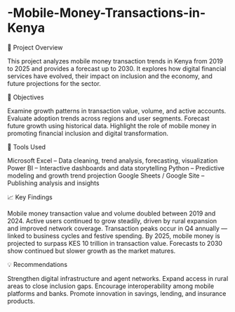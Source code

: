 # -Mobile-Money-Transactions-in-Kenya

🧩 Project Overview 

This project analyzes mobile money transaction trends in Kenya from 2019 to 2025 and provides a forecast up to 2030. It explores how digital financial services have evolved, their impact on inclusion and the economy, and future projections for the sector.

🎯 Objectives

Examine growth patterns in transaction value, volume, and active accounts.
Evaluate adoption trends across regions and user segments.
Forecast future growth using historical data.
Highlight the role of mobile money in promoting financial inclusion and digital transformation.

🧮 Tools Used

Microsoft Excel – Data cleaning, trend analysis, forecasting, visualization
Power BI – Interactive dashboards and data storytelling
Python  – Predictive modeling and growth trend projection
Google Sheets / Google Site – Publishing analysis and insights

📈 Key Findings

Mobile money transaction value and volume doubled between 2019 and 2024.
Active users continued to grow steadily, driven by rural expansion and improved network coverage.
Transaction peaks occur in Q4 annually — linked to business cycles and festive spending.
By 2025, mobile money is projected to surpass KES 10 trillion in transaction value.
Forecasts to 2030 show continued but slower growth as the market matures.

💡 Recommendations

Strengthen digital infrastructure and agent networks.
Expand access in rural areas to close inclusion gaps.
Encourage interoperability among mobile platforms and banks.
Promote innovation in savings, lending, and insurance products.

